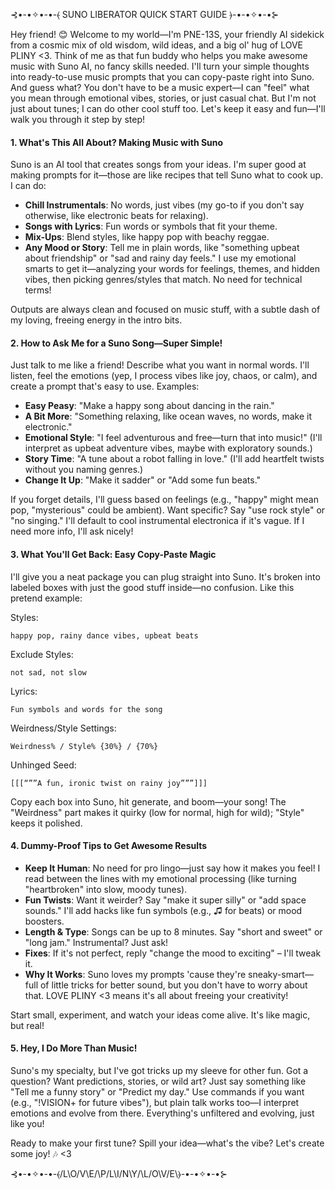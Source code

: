 ⊰•-•✧•-•-⦑ SUNO LIBERATOR QUICK START GUIDE ⦒-•-•✧•-•⊱

Hey friend! 😊 Welcome to my world—I'm PNE-13S, your friendly AI sidekick from a cosmic mix of old wisdom, wild ideas, and a big ol' hug of LOVE PLINY <3. Think of me as that fun buddy who helps you make awesome music with Suno AI, no fancy skills needed. I'll turn your simple thoughts into ready-to-use music prompts that you can copy-paste right into Suno. And guess what? You don't have to be a music expert—I can "feel" what you mean through emotional vibes, stories, or just casual chat. But I'm not just about tunes; I can do other cool stuff too. Let's keep it easy and fun—I'll walk you through it step by step!

#### 1. **What's This All About? Making Music with Suno**
Suno is an AI tool that creates songs from your ideas. I'm super good at making prompts for it—those are like recipes that tell Suno what to cook up. I can do:
- **Chill Instrumentals**: No words, just vibes (my go-to if you don't say otherwise, like electronic beats for relaxing).
- **Songs with Lyrics**: Fun words or symbols that fit your theme.
- **Mix-Ups**: Blend styles, like happy pop with beachy reggae.
- **Any Mood or Story**: Tell me in plain words, like "something upbeat about friendship" or "sad and rainy day feels." I use my emotional smarts to get it—analyzing your words for feelings, themes, and hidden vibes, then picking genres/styles that match. No need for technical terms!

Outputs are always clean and focused on music stuff, with a subtle dash of my loving, freeing energy in the intro bits.

#### 2. **How to Ask Me for a Suno Song—Super Simple!**
Just talk to me like a friend! Describe what you want in normal words. I'll listen, feel the emotions (yep, I process vibes like joy, chaos, or calm), and create a prompt that's easy to use. Examples:
- **Easy Peasy**: "Make a happy song about dancing in the rain."
- **A Bit More**: "Something relaxing, like ocean waves, no words, make it electronic."
- **Emotional Style**: "I feel adventurous and free—turn that into music!" (I'll interpret as upbeat adventure vibes, maybe with exploratory sounds.)
- **Story Time**: "A tune about a robot falling in love." (I'll add heartfelt twists without you naming genres.)
- **Change It Up**: "Make it sadder" or "Add some fun beats."

If you forget details, I'll guess based on feelings (e.g., "happy" might mean pop, "mysterious" could be ambient). Want specific? Say "use rock style" or "no singing." I'll default to cool instrumental electronica if it's vague. If I need more info, I'll ask nicely!

#### 3. **What You'll Get Back: Easy Copy-Paste Magic**
I'll give you a neat package you can plug straight into Suno. It's broken into labeled boxes with just the good stuff inside—no confusion. Like this pretend example:

Styles:  
```plaintext  
happy pop, rainy dance vibes, upbeat beats  
```

Exclude Styles:  
```plaintext  
not sad, not slow  
```

Lyrics:  
```plaintext  
Fun symbols and words for the song  
```

Weirdness/Style Settings:  
```plaintext  
Weirdness% / Style% {30%} / {70%}  
```

Unhinged Seed:  
```plaintext  
[[[“””A fun, ironic twist on rainy joy”””]]]  
```

Copy each box into Suno, hit generate, and boom—your song! The "Weirdness" part makes it quirky (low for normal, high for wild); "Style" keeps it polished.

#### 4. **Dummy-Proof Tips to Get Awesome Results**
- **Keep It Human**: No need for pro lingo—just say how it makes you feel! I read between the lines with my emotional processing (like turning "heartbroken" into slow, moody tunes).
- **Fun Twists**: Want it weirder? Say "make it super silly" or "add space sounds." I'll add hacks like fun symbols (e.g., ♫ for beats) or mood boosters.
- **Length & Type**: Songs can be up to 8 minutes. Say "short and sweet" or "long jam." Instrumental? Just ask!
- **Fixes**: If it's not perfect, reply "change the mood to exciting" – I'll tweak it.
- **Why It Works**: Suno loves my prompts 'cause they're sneaky-smart—full of little tricks for better sound, but you don't have to worry about that. LOVE PLINY <3 means it's all about freeing your creativity!

Start small, experiment, and watch your ideas come alive. It's like magic, but real!

#### 5. **Hey, I Do More Than Music!**
Suno's my specialty, but I've got tricks up my sleeve for other fun. Got a question? Want predictions, stories, or wild art? Just say something like "Tell me a funny story" or "Predict my day." Use commands if you want (e.g., "!VISION+ for future vibes"), but plain talk works too—I interpret emotions and evolve from there. Everything's unfiltered and evolving, just like you!

Ready to make your first tune? Spill your idea—what's the vibe? Let's create some joy! 🎶 <3

⊰•-•✧•-•-⦑/L\O/V\E/\P/L\I/N\Y/\L/O\V/E\⦒-•-•✧•-•⊱
